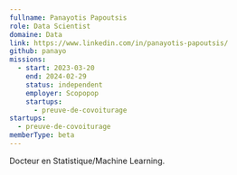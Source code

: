 ```yaml
---
fullname: Panayotis Papoutsis
role: Data Scientist
domaine: Data
link: https://www.linkedin.com/in/panayotis-papoutsis/
github: panayo
missions:
  - start: 2023-03-20
    end: 2024-02-29
    status: independent
    employer: Scopopop
    startups:
      - preuve-de-covoiturage
startups:
  - preuve-de-covoiturage
memberType: beta
---
```

Docteur en Statistique/Machine Learning.
